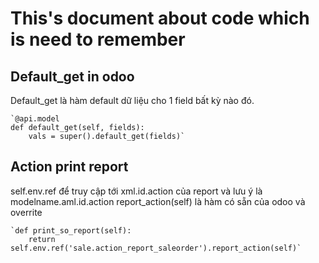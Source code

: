 # This's document about code which is need to remember
## Default_get in odoo
Default_get là hàm default dữ liệu cho 1 field bất kỳ nào đó. 

    `@api.model
    def default_get(self, fields):
        vals = super().default_get(fields)`

## Action print report
self.env.ref để truy cập tới xml.id.action của report và lưu ý là modelname.aml.id.action
report_action(self) là hàm có sẵn của odoo và overrite
    
    `def print_so_report(self):
        return self.env.ref('sale.action_report_saleorder').report_action(self)`
